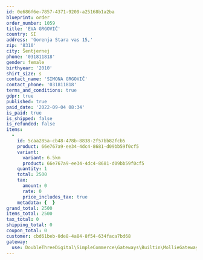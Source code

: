 ```yaml
---
id: 0e686f6e-7857-4371-9209-a25168b1a2ba
blueprint: order
order_number: 1059
title: 'EVA GRGOVIČ'
country: SI
address: 'Gorenja Stara vas 15,'
zip: '8310'
city: Šentjernej
phone: '031811818'
gender: female
birthyear: '2010'
shirt_size: s
contact_name: 'SIMONA GRGOVIČ'
contact_phone: '031811818'
terms_and_conditions: true
gdpr: true
published: true
paid_date: '2022-09-04 08:34'
is_paid: true
is_shipped: false
is_refunded: false
items:
  -
    id: 5caa285a-cb48-478b-8838-2f57bb82fcb5
    product: 66e767a9-ee34-4dc4-8681-d09bb59f0cf5
    variant:
      variant: 6.5km
      product: 66e767a9-ee34-4dc4-8681-d09bb59f0cf5
    quantity: 1
    total: 2500
    tax:
      amount: 0
      rate: 0
      price_includes_tax: true
    metadata: {  }
grand_total: 2500
items_total: 2500
tax_total: 0
shipping_total: 0
coupon_total: 0
customer: cbd61beb-0de8-4a84-8f54-634faca7bd68
gateway:
  use: DoubleThreeDigital\SimpleCommerce\Gateways\Builtin\MollieGateway
---
```

